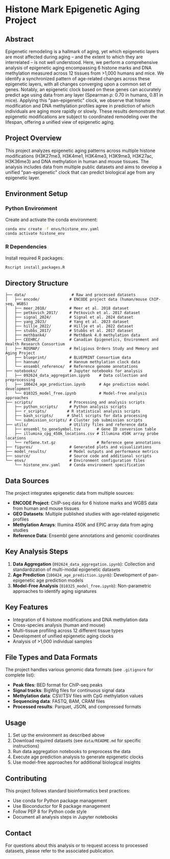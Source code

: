 # Histone Mark Epigenetic Aging Project

## Abstract

Epigenetic remodeling is a hallmark of aging, yet which epigenetic layers are most affected during aging – and the extent to which they are interrelated – is not well understood. Here, we perform a comprehensive analysis of epigenetic aging encompassing 6 histone marks and DNA methylation measured across 12 tissues from >1,000 humans and mice. We identify a synchronized pattern of age-related changes across these epigenetic layers, with all changes converging upon a common set of genes. Notably, an epigenetic clock based on these genes can accurately predict age using data from any layer (Spearman ρ: 0.70 in humans, 0.81 in mice). Applying this "pan-epigenetic" clock, we observe that histone modification and DNA methylation profiles agree in prediction of which individuals are aging more rapidly or slowly. These results demonstrate that epigenetic modifications are subject to coordinated remodeling over the lifespan, offering a unified view of epigenetic aging.

## Project Overview

This project analyzes epigenetic aging patterns across multiple histone modifications (H3K27me3, H3K4me1, H3K4me3, H3K9me3, H3K27ac, H3K36me3) and DNA methylation in human and mouse tissues. The analysis includes data from multiple public datasets and aims to develop a unified "pan-epigenetic" clock that can predict biological age from any epigenetic layer.

## Environment Setup

### Python Environment

Create and activate the conda environment:

```bash
conda env create -f envs/histone_env.yaml
conda activate histone_env
```

### R Dependencies

Install required R packages:

```bash
Rscript install_packages.R
```

## Directory Structure

```
├── data/                    # Raw and processed datasets
│   ├── encode/             # ENCODE project data (human/mouse ChIP-seq, WGBS)
│   ├── meer_2018/          # Meer et al. 2018 dataset
│   ├── petkovich_2017/     # Petkovich et al. 2017 dataset
│   ├── signal_2024/        # Signal et al. 2024 dataset
│   ├── yang_2023/          # Yang et al. 2023 dataset
│   ├── hillje_2022/        # Hillje et al. 2022 dataset
│   ├── stubbs_2017/        # Stubbs et al. 2017 dataset
│   ├── methbank4/          # MethBank 4.0 methylation data
│   ├── CEEHRC/             # Canadian Epigenetics, Environment and Health Research Consortium
│   ├── ROSMAP/             # Religious Orders Study and Memory and Aging Project
│   ├── blueprint/          # BLUEPRINT Consortium data
│   ├── hannum/             # Hannum methylation clock data
│   └── ensembl_reference/  # Reference genome annotations
├── notebooks/              # Jupyter notebooks for analysis
│   ├── 092624_data_aggregation.ipynb    # Data collection and preprocessing
│   ├── 100424_age_prediction.ipynb      # Age prediction model development
│   └── 010325_model_free.ipynb          # Model-free analysis approaches
├── scripts/                # Processing and analysis scripts
│   ├── python_scripts/     # Python analysis scripts
│   ├── r_scripts/         # R statistical analysis scripts
│   ├── bash_scripts/      # Shell scripts for data processing
│   └── submission_scripts/ # Cluster job submission scripts
├── utils/                  # Utility files and reference data
│   ├── ensembl_to_geneSymbol.tsv       # Gene ID conversion table
│   ├── illumina_cpg_450k_locations.csv # Illumina 450K array probe locations
│   └── refGene.txt.gz                  # Reference gene annotations
├── figures/                # Generated plots and visualizations
├── model_results/          # Model outputs and performance metrics
├── source/                 # Source code and additional scripts
└── envs/                   # Environment configuration files
    └── histone_env.yaml    # Conda environment specification
```

## Data Sources

The project integrates epigenetic data from multiple sources:

- **ENCODE Project**: ChIP-seq data for 6 histone marks and WGBS data from human and mouse tissues
- **GEO Datasets**: Multiple published studies with age-related epigenetic profiles
- **Methylation Arrays**: Illumina 450K and EPIC array data from aging studies
- **Reference Data**: Ensembl gene annotations and genomic coordinates

## Key Analysis Steps

1. **Data Aggregation** (`092624_data_aggregation.ipynb`): Collection and standardization of multi-modal epigenetic datasets
2. **Age Prediction** (`100424_age_prediction.ipynb`): Development of pan-epigenetic age prediction models
3. **Model-Free Analysis** (`010325_model_free.ipynb`): Non-parametric approaches to identify aging signatures

## Key Features

- Integration of 6 histone modifications and DNA methylation data
- Cross-species analysis (human and mouse)
- Multi-tissue profiling across 12 different tissue types
- Development of unified epigenetic aging clocks
- Analysis of >1,000 individual samples

## File Types and Data Formats

The project handles various genomic data formats (see `.gitignore` for complete list):
- **Peak files**: BED format for ChIP-seq peaks
- **Signal tracks**: BigWig files for continuous signal data
- **Methylation data**: CSV/TSV files with CpG methylation values
- **Sequencing data**: FASTQ, BAM, CRAM files
- **Processed results**: Parquet, JSON, and compressed formats

## Usage

1. Set up the environment as described above
2. Download required datasets (see `data/README.md` for specific instructions)
3. Run data aggregation notebooks to preprocess the data
4. Execute age prediction analysis to generate epigenetic clocks
5. Use model-free approaches for additional biological insights

## Contributing

This project follows standard bioinformatics best practices:
- Use conda for Python package management
- Use Bioconductor for R package management
- Follow PEP 8 for Python code style
- Document all analysis steps in Jupyter notebooks

## Contact

For questions about this analysis or to request access to processed datasets, please refer to the associated publication. 